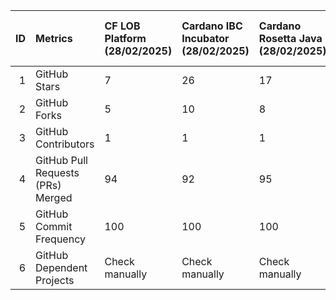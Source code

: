 |   ID | Metrics                           | CF LOB Platform (28/02/2025)   | Cardano IBC Incubator (28/02/2025)   | Cardano Rosetta Java (28/02/2025)   | Cardano Devkit (28/02/2025)   | CF Cardano Ballot (28/02/2025)   | CIP30 Data Signature Parser (28/02/2025)   | Cardano Connect With Wallet (28/02/2025)   | CF Adahandle Resolver (28/02/2025)   | CF Java Rewards Calculation (28/02/2025)   | Cardano Client Lib (28/02/2025)   | Yaci Devkit (28/02/2025)   | Yaci (28/02/2025)   | Yaci Store (28/02/2025)   | CF LOB Platform (28/02/2025).1   | Cardano IBC Incubator (28/02/2025).1   | Cardano Rosetta Java (28/02/2025).1   | Cardano Devkit (28/02/2025).1   | CF Cardano Ballot (28/02/2025).1   | CIP30 Data Signature Parser (28/02/2025).1   | Cardano Connect With Wallet (28/02/2025).1   | CF Adahandle Resolver (28/02/2025).1   | CF Java Rewards Calculation (28/02/2025).1   | Cardano Client Lib (28/02/2025).1   | Yaci Devkit (28/02/2025).1   | Yaci (28/02/2025).1   | Yaci Store (28/02/2025).1   | CF LOB Platform (28/02/2025)   | Cardano IBC Incubator (28/02/2025)   | Cardano Rosetta Java (28/02/2025)   | Cardano Devkit (28/02/2025)   | CF Cardano Ballot (28/02/2025)   | CIP30 Data Signature Parser (28/02/2025)   | Cardano Connect With Wallet (28/02/2025)   | CF Adahandle Resolver (28/02/2025)   | CF Java Rewards Calculation (28/02/2025)   | Cardano Client Lib (28/02/2025)   | Yaci Devkit (28/02/2025)   | Yaci (28/02/2025)   | Yaci Store (28/02/2025)   |
|-----:|:----------------------------------|:-------------------------------|:-------------------------------------|:------------------------------------|:------------------------------|:---------------------------------|:-------------------------------------------|:-------------------------------------------|:-------------------------------------|:-------------------------------------------|:----------------------------------|:---------------------------|:--------------------|:--------------------------|:---------------------------------|:---------------------------------------|:--------------------------------------|:--------------------------------|:-----------------------------------|:---------------------------------------------|:---------------------------------------------|:---------------------------------------|:---------------------------------------------|:------------------------------------|:-----------------------------|:----------------------|:----------------------------|:-------------------------------|:-------------------------------------|:------------------------------------|:------------------------------|:---------------------------------|:-------------------------------------------|:-------------------------------------------|:-------------------------------------|:-------------------------------------------|:----------------------------------|:---------------------------|:--------------------|:--------------------------|
|    1 | GitHub Stars                      | 7                              | 26                                   | 17                                  | 9                             | 20                               | 7                                          | 87                                         | 12                                   | 20                                         | 128                               | 50                         | 27                  | 23                        | 7                                | 26                                     | 17                                    | 9                               | 20                                 | 7                                            | 87                                           | 12                                     | 20                                           | 128                                 | 50                           | 27                    | 23                          | 7                              | 26                                   | 17                                  | 9                             | 20                               | 7                                          | 87                                         | 12                                   | 20                                         | 128                               | 50                         | 27                  | 23                        |
|    2 | GitHub Forks                      | 5                              | 10                                   | 8                                   | 4                             | 2                                | 1                                          | 26                                         | 2                                    | 1                                          | 52                                | 12                         | 3                   | 8                         | 5                                | 10                                     | 8                                     | 4                               | 2                                  | 1                                            | 26                                           | 2                                      | 1                                            | 52                                  | 12                           | 3                     | 8                           | 5                              | 10                                   | 8                                   | 4                             | 2                                | 1                                          | 26                                         | 2                                    | 1                                          | 52                                | 12                         | 3                   | 8                         |
|    3 | GitHub Contributors               | 1                              | 1                                    | 1                                   | 1                             | 1                                | 1                                          | 1                                          | 1                                    | 1                                          | 1                                 | 1                          | 1                   | 1                         | 1                                | 1                                      | 1                                     | 1                               | 1                                  | 1                                            | 1                                            | 1                                      | 1                                            | 1                                   | 1                            | 1                     | 1                           | 1                              | 1                                    | 1                                   | 1                             | 1                                | 1                                          | 1                                          | 1                                    | 1                                          | 1                                 | 1                          | 1                   | 1                         |
|    4 | GitHub Pull Requests (PRs) Merged | 94                             | 92                                   | 95                                  | 4                             | 91                               | 21                                         | 75                                         | 39                                   | 50                                         | 96                                | 60                         | 60                  | 96                        | 94                               | 92                                     | 95                                    | 4                               | 91                                 | 21                                           | 75                                           | 39                                     | 50                                           | 96                                  | 60                           | 60                    | 96                          | 94                             | 92                                   | 95                                  | 4                             | 91                               | 21                                         | 75                                         | 39                                   | 50                                         | 96                                | 60                         | 60                  | 96                        |
|    5 | GitHub Commit Frequency           | 100                            | 100                                  | 100                                 | 48                            | 100                              | 100                                        | 100                                        | 100                                  | 100                                        | 100                               | 100                        | 100                 | 100                       | 100                              | 100                                    | 100                                   | 48                              | 100                                | 100                                          | 100                                          | 100                                    | 100                                          | 100                                 | 100                          | 100                   | 100                         | 100                            | 100                                  | 100                                 | 48                            | 100                              | 100                                        | 100                                        | 100                                  | 100                                        | 100                               | 100                        | 100                 | 100                       |
|    6 | GitHub Dependent Projects         | Check manually                 | Check manually                       | Check manually                      | Check manually                | Check manually                   | Check manually                             | Check manually                             | Check manually                       | Check manually                             | Check manually                    | Check manually             | Check manually      | Check manually            | Check manually                   | Check manually                         | Check manually                        | Check manually                  | Check manually                     | Check manually                               | Check manually                               | Check manually                         | Check manually                               | Check manually                      | Check manually               | Check manually        | Check manually              | Check manually                 | Check manually                       | Check manually                      | Check manually                | Check manually                   | Check manually                             | Check manually                             | Check manually                       | Check manually                             | Check manually                    | Check manually             | Check manually      | Check manually            |